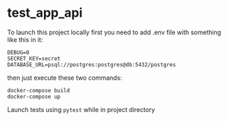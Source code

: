 # test_app_api

To launch this project locally first you need to add .env file with something like this in it:
```
DEBUG=0
SECRET_KEY=secret
DATABASE_URL=psql://postgres:postgres@db:5432/postgres
```

then just execute these two commands:
```
docker-compose build
docker-compose up
```

Launch tests using ```pytest``` while in project directory
